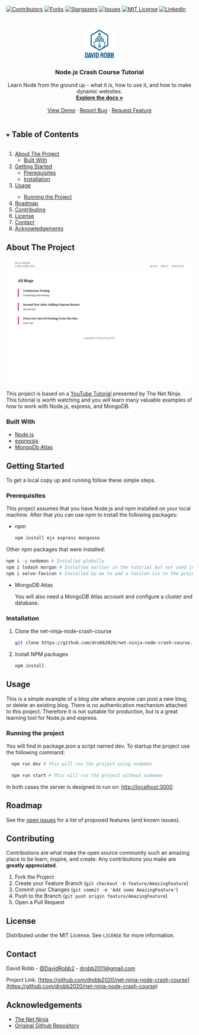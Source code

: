 <!--
*** Thanks for checking out the Best-README-Template. If you have a suggestion
*** that would make this better, please fork the net-ninja-node-crash-course and create a pull request
*** or simply open an issue with the tag "enhancement".
*** Thanks again! Now go create something AMAZING! :D
***
***
***
*** To avoid retyping too much info. Do a search and replace for the following:
*** drobb2020, net-ninja-node-crash-course, twitter_handle, email, project_title, project_description
-->

<!-- PROJECT SHIELDS -->
<!--
*** I'm using markdown "reference style" links for readability.
*** Reference links are enclosed in brackets [ ] instead of parentheses ( ).
*** See the bottom of this document for the declaration of the reference variables
*** for contributors-url, forks-url, etc. This is an optional, concise syntax you may use.
*** https://www.markdownguide.org/basic-syntax/#reference-style-links
-->

[![Contributors][contributors-shield]][contributors-url]
[![Forks][forks-shield]][forks-url]
[![Stargazers][stars-shield]][stars-url]
[![Issues][issues-shield]][issues-url]
[![MIT License][license-shield]][license-url]
[![LinkedIn][linkedin-shield]][linkedin-url]

<!-- PROJECT LOGO -->
<br />
<p align="center">
  <a href="https://github.com/drobb2020/readme-template">
    <img src="images/logo.png" alt="Logo" width="80" height="80">
  </a>

  <h3 align="center">Node.js Crash Course Tutorial</h3>

  <p align="center">
    Learn Node from the ground up - what it is, how to use it, and how to make dynamic websites.
    <br />
    <a href="https://github.com/drobb2020/net-ninja-node-crash-course"><strong>Explore the docs »</strong></a>
    <br />
    <br />
    <a href="https://github.com/drobb2020/net-ninja-node-crash-course">View Demo</a>
    ·
    <a href="https://github.com/drobb2020/net-ninja-node-crash-course/issues">Report Bug</a>
    ·
    <a href="https://github.com/drobb2020/net-ninja-node-crash-course/issues">Request Feature</a>
  </p>
</p>

<!-- TABLE OF CONTENTS -->
<details open="open">
  <summary><h2 style="display: inline-block">Table of Contents</h2></summary>
  <ol>
    <li>
      <a href="#about-the-project">About The Project</a>
      <ul>
        <li><a href="#built-with">Built With</a></li>
      </ul>
    </li>
    <li>
      <a href="#getting-started">Getting Started</a>
      <ul>
        <li><a href="#prerequisites">Prerequisites</a></li>
        <li><a href="#installation">Installation</a></li>
      </ul>
    </li>
    <li><a href="#usage">Usage</a></li>
      <ul>
        <li><a href="#running-the-project">Running the Project</a></li>
      </ul>
    <li><a href="#roadmap">Roadmap</a></li>
    <li><a href="#contributing">Contributing</a></li>
    <li><a href="#license">License</a></li>
    <li><a href="#contact">Contact</a></li>
    <li><a href="#acknowledgements">Acknowledgements</a></li>
  </ol>
</details>

<!-- ABOUT THE PROJECT -->
## About The Project

![Blog Ninja Node.js Tutorial](https://github.com/drobb2020/net-ninja-node-crash-course/blob/main/images/screenshot.png)

This project is based on a [YouTube Tutorial](https://www.youtube.com/playlist?list=PL4cUxeGkcC9jsz4LDYc6kv3ymONOKxwBU) presented by The Net Ninja. This tutorial is worth watching and you will learn many valuable examples of how to work with Node.js, express, and MongoDB.

### Built With

* [Node.js](https://nodejs.org/en/)
* [expressjs](https://expressjs.com/)
* [MongoDb Atlas](https://www.mongodb.com/cloud/atlas/lp/try2?utm_source=google&utm_campaign=gs_americas_canada_search_core_brand_atlas_desktop&utm_term=mongodb%20atlas&utm_medium=cpc_paid_search&utm_ad=e&utm_ad_campaign_id=12212624311&gclid=Cj0KCQjw5uWGBhCTARIsAL70sLJqIKC0gb4tZtQGA-wFIy60Q18IwifJY4ahHodtUxeFH47e_VLVRL8aAnBKEALw_wcB)

<!-- GETTING STARTED -->
## Getting Started

To get a local copy up and running follow these simple steps.

### Prerequisites

This project assumes that you have Node.js and npm installed on your local machine. After that you can use npm to install the following packages:

* npm

  ```sh
  npm install ejs express mongoose
  ```
Other npm packages that were installed: 
  ```sh
  npm i -g nodemon # Installed globally
  npm i lodash morgan # Installed earlier in the tutorial but not used in the final project.
  npm i serve-favicon # Installed by me to add a favicon.ico to the project (work-in-progress)
  ```
* MongoDB Atlas
  
  You will also need a MongoDB Atlas account and configure a cluster and database.

### Installation

1. Clone the net-ninja-node-crash-course

   ```sh
   git clone https://github.com/drobb2020/net-ninja-node-crash-course.git
   ```

2. Install NPM packages

   ```sh
   npm install
   ```

<!-- USAGE EXAMPLES -->
## Usage

This is a simple example of a blog site where anyone can post a new blog, or delete an existing blog. There is no authentication mechanism attached to this project. Therefore it is not suitable for production, but is a great learning tool for Node.js and express.

### Running the project

You will find in package.json a script named dev. To startup the project use the following command:

  ```sh
    npm run dev # this will run the project using nodemon
  ```

  ```sh
    npm run start # This will run the project without nodemon
  ```

  In both cases the server is designed to run on: [http://localhost:3000](http://localhost:3000)

<!-- ROADMAP -->
## Roadmap

See the [open issues](https://github.com/drobb2020/net-ninja-node-crash-course/issues) for a list of proposed features (and known issues).

<!-- CONTRIBUTING -->
## Contributing

Contributions are what make the open source community such an amazing place to be learn, inspire, and create. Any contributions you make are **greatly appreciated**.

1. Fork the Project
2. Create your Feature Branch (`git checkout -b feature/AmazingFeature`)
3. Commit your Changes (`git commit -m 'Add some AmazingFeature'`)
4. Push to the Branch (`git push origin feature/AmazingFeature`)
5. Open a Pull Request

<!-- LICENSE -->
## License

Distributed under the MIT License. See `LICENSE` for more information.

<!-- CONTACT -->
## Contact

David Robb - [@DavidRobb2](https://twitter.com/DavidRobb2) - drobb2011@gmail.com

Project Link: [https://github.com/drobb2020/net-ninja-node-crash-course](https://github.com/drobb2020/net-ninja-node-crash-course)

<!-- ACKNOWLEDGEMENTS -->
## Acknowledgements

* [The Net Ninja](https://www.youtube.com/c/TheNetNinja/featured)
* [Original Github Repository](https://github.com/iamshaunjp/node-crash-course)

<!-- MARKDOWN LINKS & IMAGES -->
<!-- https://www.markdownguide.org/basic-syntax/#reference-style-links -->
[contributors-shield]: https://img.shields.io/github/contributors/drobb2020/net-ninja-node-crash-course.svg?style=for-the-badge
[contributors-url]: https://github.com/drobb2020/net-ninja-node-crash-course/graphs/contributors
[forks-shield]: https://img.shields.io/github/forks/drobb2020/net-ninja-node-crash-course.svg?style=for-the-badge
[forks-url]: https://github.com/drobb2020/net-ninja-node-crash-course/network/members
[stars-shield]: https://img.shields.io/github/stars/drobb2020/net-ninja-node-crash-course.svg?style=for-the-badge
[stars-url]: https://github.com/drobb2020/net-ninja-node-crash-course/stargazers
[issues-shield]: https://img.shields.io/github/issues/drobb2020/net-ninja-node-crash-course.svg?style=for-the-badge
[issues-url]: https://github.com/drobb2020/net-ninja-node-crash-course/issues
[license-shield]: https://img.shields.io/github/license/drobb2020/net-ninja-node-crash-course.svg?style=for-the-badge
[license-url]: https://github.com/drobb2020/net-ninja-node-crash-course/blob/master/LICENSE.txt
[linkedin-shield]: https://img.shields.io/badge/-LinkedIn-black.svg?style=for-the-badge&logo=linkedin&colorB=555
[linkedin-url]: https://www.linkedin.com/in/david-robb-42436a20/

